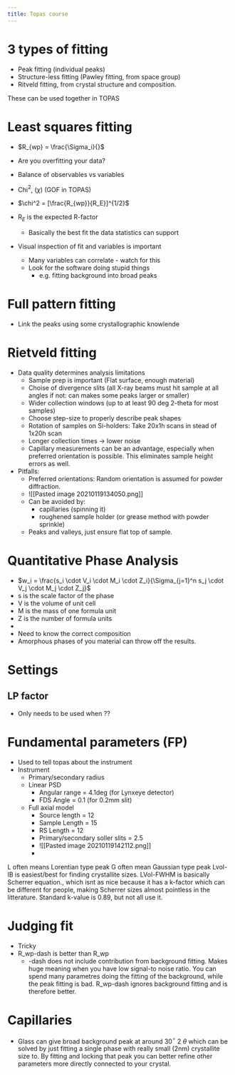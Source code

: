 ```yaml
---
title: Topas course
---
```

# 3 types of fitting
- Peak fitting (individual peaks)
- Structure-less fitting (Pawley fitting, from space group)
- Ritveld fitting, from crystal structure and composition.

These can be used together in TOPAS

# Least squares fitting

- $R_{wp} = \frac{\Sigma_i}{}$

- Are you overfitting your data?
- Balance of observables vs variables
- Chi$^2$, ($\chi$) (GOF in TOPAS)
- $\chi^2 = [\frac{R_{wp}}{R_E}]^{1/2}$
- R$_E$ is the expected R-factor
	- Basically the best fit the data statistics can support
- Visual inspection of fit and variables is important
	- Many variables can correlate - watch for this
	- Look for the software doing stupid things
		- e.g. fitting background into broad peaks

# Full pattern fitting
- Link the peaks using some crystallographic knowlende

# Rietveld fitting
- Data quality determines analysis limitations
	- Sample prep is important (Flat surface, enough material)
	- Choise of divergence slits (all X-ray beams must hit sample at all angles if not: can makes some peaks larger or smaller)
	- Wider collection windows (up to at least 90 deg 2-theta for most samples)
	- Choose step-size to properly describe peak shapes
	- Rotation of samples on Si-holders: Take 20x1h scans in stead of 1x20h scan
	- Longer collection times -> lower noise
	- Capillary measurements can be an advantage, especially when preferred orientation is possible. This eliminates sample height errors as well.
- Pitfalls:
	- Preferred orientations: Random orientation is assumed for powder diffraction.
	- ![[Pasted image 20210119134050.png]]
	- Can be avoided by:
		- capillaries (spinning it)
		- roughened sample holder (or grease method with powder sprinkle)
	- Peaks and valleys, just ensure flat top of sample.

# Quantitative Phase Analysis
- $w_i = \frac{s_i \cdot V_i \cdot M_i \cdot Z_i}{\Sigma_{j=1}^n s_j \cdot V_j \cdot M_j \cdot Z_j}$
- s is the scale factor of the phase
- V is the volume of unit cell
- M is the mass of one formula unit
- Z is the number of formula units
- 
- Need to know the correct composition
- Amorphous phases of you material can throw off the results.

# Settings
## LP factor
- Only needs to be used when ??

# Fundamental parameters (FP)
- Used to tell topas about the instrument
- Instrument
	- Primary/secondary radius
	- Linear PSD
		- Angular range = 4.1deg (for Lynxeye detector)
		- FDS Angle = 0.1 (for 0.2mm slit)
	- Full axial model
		- Source length = 12
		- Sample Length = 15
		- RS Length = 12
		- Primary/secondary soller slits = 2.5
		- ![[Pasted image 20210119142112.png]]
		- 
L often means Lorentian type peak
G often mean Gaussian type peak
Lvol-IB is easiest/best for finding crystallite sizes.
LVol-FWHM is basically Scherrer equation., which isnt as nice because it has a k-factor which can be different for people, making Scherrer sizes almost pointless in the litterature. Standard k-value is 0.89, but not all use it.

# Judging fit
- Tricky
- R_wp-dash is better than R_wp
	- -dash does not include contribution from background fitting. Makes huge meaning when you have low signal-to noise ratio. You can spend many parametres doing the fitting of the background, while the peak fitting is bad. R_wp-dash ignores background fitting and is therefore better.

# Capillaries
- Glass can give broad background peak at around 30$^\circ$ 2 $\theta$ which can be solved by just fitting a single phase with really small (2nm) crystallite size to. By fitting and locking that peak you can better refine other parameters more directly connected to your crystal. 